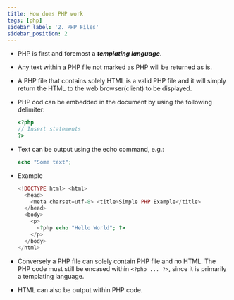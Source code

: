 ```yaml
---
title: How does PHP work
tags: [php]
sidebar_label: '2. PHP Files'
sidebar_position: 2
---
```


- PHP is first and foremost a **_templating language_**.
- Any text within a PHP file not marked as PHP will be returned as is.
- A PHP file that contains solely HTML is a valid PHP file and it will simply return the HTML to the web browser(client) to be displayed.
- PHP cod can be embedded in the document by using the following delimiter:
  ```php
  <?php
  // Insert statements
  ?>
  ```
- Text can be output using the echo command, e.g.:
  ```php
  echo "Some text";
  ```
- Example

  ```php
  <!DOCTYPE html> <html>
    <head>
      <meta charset=utf-8> <title>Simple PHP Example</title>
    </head>
    <body>
      <p>
        <?php echo "Hello World"; ?>
      </p>
    </body>
  </html>
  ```

- Conversely a PHP file can solely contain PHP file and no HTML. The PHP code must still be encased within `<?php ... ?>`, since it is primarily a templating language.
- HTML can also be output within PHP code.
